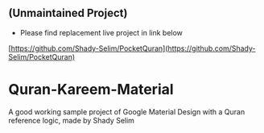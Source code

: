 ## (Unmaintained Project) 
* Please find replacement live project in link below

[https://github.com/Shady-Selim/PocketQuran](https://github.com/Shady-Selim/PocketQuran)

# Quran-Kareem-Material
A good working sample project of Google Material Design with a Quran reference logic, made by Shady Selim
